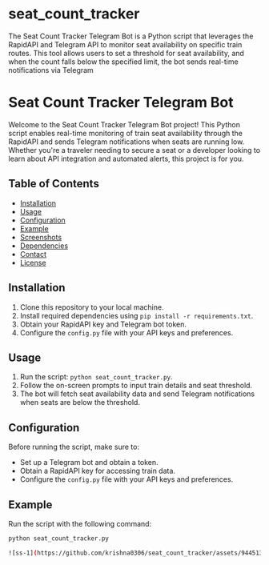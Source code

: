 # seat_count_tracker
The Seat Count Tracker Telegram Bot is a Python script that leverages the RapidAPI and Telegram API to monitor seat availability on specific train routes. This tool allows users to set a threshold for seat availability, and when the count falls below the specified limit, the bot sends real-time notifications via Telegram


# Seat Count Tracker Telegram Bot

Welcome to the Seat Count Tracker Telegram Bot project! This Python script enables real-time monitoring of train seat availability through the RapidAPI and sends Telegram notifications when seats are running low. Whether you're a traveler needing to secure a seat or a developer looking to learn about API integration and automated alerts, this project is for you.

## Table of Contents

- [Installation](#installation)
- [Usage](#usage)
- [Configuration](#configuration)
- [Example](#example)
- [Screenshots](#screenshots)
- [Dependencies](#dependencies)
- [Contact](#contact)
- [License](#license)

## Installation

1. Clone this repository to your local machine.
2. Install required dependencies using `pip install -r requirements.txt`.
3. Obtain your RapidAPI key and Telegram bot token.
4. Configure the `config.py` file with your API keys and preferences.

## Usage

1. Run the script: `python seat_count_tracker.py`.
2. Follow the on-screen prompts to input train details and seat threshold.
3. The bot will fetch seat availability data and send Telegram notifications when seats are below the threshold.

## Configuration

Before running the script, make sure to:
- Set up a Telegram bot and obtain a token.
- Obtain a RapidAPI key for accessing train data.
- Configure the `config.py` file with your API keys and preferences.

## Example

Run the script with the following command:
```sh
python seat_count_tracker.py

![ss-1](https://github.com/krishna0306/seat_count_tracker/assets/94451390/1f883d8d-d65c-4e8a-aba8-cb2d3faa5348)



